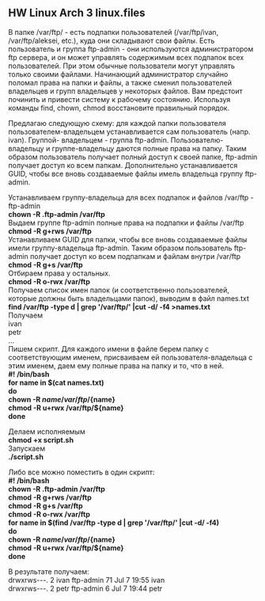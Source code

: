 ## HW Linux Arch 3 linux.files
В папке /var/ftp/ - есть подпапки пользователей (/var/ftp/ivan, /var/ftp/aleksei, etc.), куда они складывают свои файлы.
Есть пользователь и группа ftp-admin - они используются администратором ftp сервера, и он может управлять содержимым всех подпапок всех пользователей. При этом обычные пользователи могут управлять только своими файлами.
Начинающий администратор случайно поломал права на папки и файлы, а также сменил пользователей владельцев и групп владельцев у некоторых файлов. Вам предстоит починить и привести систему к рабочему состоянию.
Используя команды find, chown, chmod восстановите правильный порядок.  
  
Предлагаю следующую схему: для каждой папки пользователя пользователем-владельцем устанавливается сам пользователь (напр. ivan). Группой- владельцем - группа ftp-admin. Пользователю-владельцу и группе-владельцу даются полные права на папку.
Таким образом пользователь получает полный доступ к своей папке, ftp-admin получает доступ ко всем папкам. Дополнительно устанавливается  GUID, чтобы все вновь создаваемые файлы имель владельца группу ftp-admin.  
  
Устанавливаем группу-владельца для всех подпапок и файлов /var/ftp - ftp-admin  
**chown -R .ftp-admin /var/ftp**  
Выдаем группе ftp-admin полные права на подпапки и файлы /var/ftp  
**chmod -R g+rws /var/ftp**  
Устанавливаем GUID для папки, чтобы все вновь создаваемые файлы имели группу-владельца ftp-admin. Таким образом пользователь ftp-admin получает доступ ко всем подпапкам и файлам внутри /var/ftp  
**chmod -R g+s /var/ftp**  
Отбираем права у остальных.  
**chmod -R o-rwx /var/ftp**  
Получаем список имен папок (и соответственно пользователей, которые должны быть владельцами папок), выводим в файл names.txt  
**find /var/ftp  -type d | grep '/var/ftp/' |cut -d/ -f4 >names.txt**  
Получаем  
ivan  
petr  
…  
Пишем скрипт.  Для каждого имени в файле берем папку с соответствующим именем, присваиваем ей пользователя-владельца с этим именем, даем ему полные права на папку и то, что в ней.  
**#! /bin/bash  
for name in $(cat names.txt)  
do  
chown -R ${name} /var/ftp/${name}  
chmod -R u+rwx /var/ftp/${name}  
done**  
  
Делаем исполняемым   
**chmod +x script.sh**  
Запускаем  
**./script.sh**  
  
Либо все можно поместить в один скрипт:  
**#! /bin/bash  
chown -R .ftp-admin /var/ftp  
chmod -R g+rws /var/ftp  
chmod -R g+s /var/ftp  
chmod -R o-rwx /var/ftp  
for name in $(find /var/ftp  -type d | grep '/var/ftp/' |cut -d/ -f4)  
do  
chown -R ${name} /var/ftp/${name}  
chmod -R u+rwx /var/ftp/${name}  
done**  
  
В результате получаем:  
drwxrws---. 2 ivan ftp-admin  71 Jul  7 19:55 ivan  
drwxrws---. 2 petr ftp-admin   6 Jul  7 19:44 petr  






















